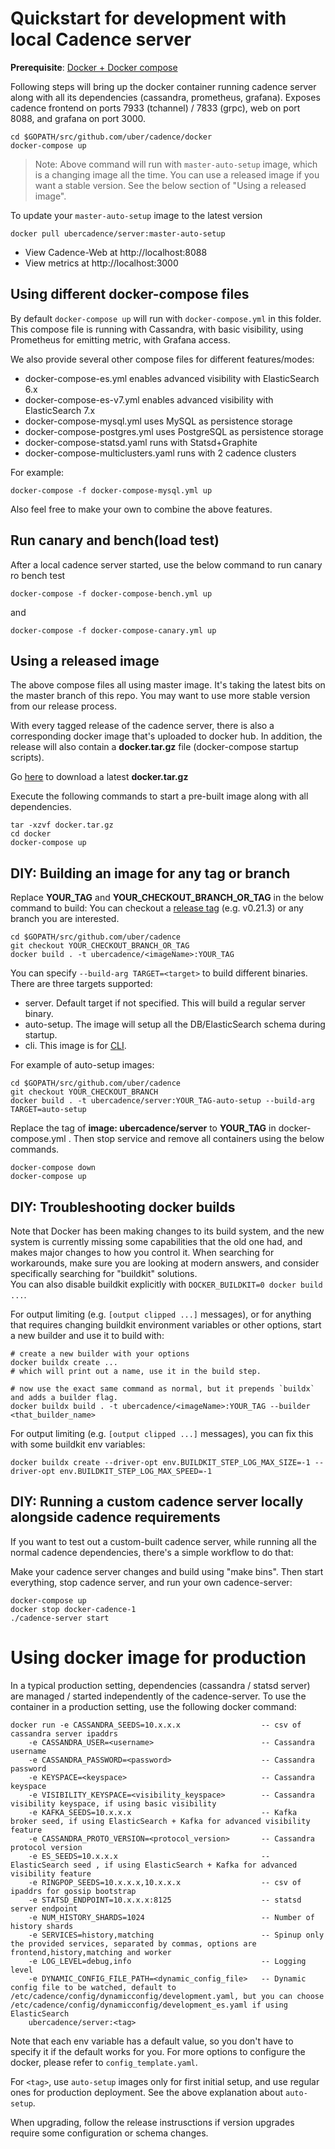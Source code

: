 Quickstart for development with local Cadence server 
====================================

**Prerequisite**: [Docker + Docker compose](https://docs.docker.com/engine/installation/) 

Following steps will bring up the docker container running cadence server
along with all its dependencies (cassandra, prometheus, grafana). Exposes cadence
frontend on ports 7933 (tchannel) / 7833 (grpc), web on port 8088, and grafana on port 3000.

```
cd $GOPATH/src/github.com/uber/cadence/docker
docker-compose up
```
> Note: Above command will run with `master-auto-setup` image, which is a changing image all the time.
> You can use a released image if you want a stable version. See the below section of "Using a released image".

To update your `master-auto-setup` image to the latest version
```
docker pull ubercadence/server:master-auto-setup

```

* View Cadence-Web at http://localhost:8088  
* View metrics at http://localhost:3000

Using different docker-compose files
-----------------------
By default `docker-compose up` will run with `docker-compose.yml` in this folder.
This compose file is running with Cassandra, with basic visibility, 
using Prometheus for emitting metric, with Grafana access. 


We also provide several other compose files for different features/modes:

* docker-compose-es.yml enables advanced visibility with ElasticSearch 6.x
* docker-compose-es-v7.yml enables advanced visibility with ElasticSearch 7.x
* docker-compose-mysql.yml uses MySQL as persistence storage
* docker-compose-postgres.yml uses PostgreSQL as persistence storage
* docker-compose-statsd.yaml runs with Statsd+Graphite
* docker-compose-multiclusters.yaml runs with 2 cadence clusters

For example:
```
docker-compose -f docker-compose-mysql.yml up
```

Also feel free to make your own to combine the above features.

Run canary and bench(load test)
-----------------------
After a local cadence server started, use the below command to run canary ro bench test
```
docker-compose -f docker-compose-bench.yml up
``` 
and 
```
docker-compose -f docker-compose-canary.yml up
``` 


Using a released image
-----------------------
The above compose files all using master image. It's taking the latest bits on the master branch of this repo.
You may want to use more stable version from our release process.

With every tagged release of the cadence server, there is also a corresponding
docker image that's uploaded to docker hub. In addition, the release will also
contain a **docker.tar.gz** file (docker-compose startup scripts). 

Go [here](https://github.com/uber/cadence/releases/latest) to download a latest **docker.tar.gz** 

Execute the following
commands to start a pre-built image along with all dependencies.

```
tar -xzvf docker.tar.gz
cd docker
docker-compose up
```

DIY: Building an image for any tag or branch
-----------------------------------------
Replace **YOUR_TAG** and **YOUR_CHECKOUT_BRANCH_OR_TAG** in the below command to build:
You can checkout a [release tag](https://github.com/uber/cadence/tags) (e.g. v0.21.3) or any branch you are interested.

```
cd $GOPATH/src/github.com/uber/cadence
git checkout YOUR_CHECKOUT_BRANCH_OR_TAG 
docker build . -t ubercadence/<imageName>:YOUR_TAG
```

You can specify `--build-arg TARGET=<target>` to build different binaries.
There are three targets supported:
* server. Default target if not specified. This will build a regular server binary.
* auto-setup. The image will setup all the DB/ElasticSearch schema during startup.
* cli. This image is for [CLI](https://cadenceworkflow.io/docs/cli/). 

For example of auto-setup images:
```
cd $GOPATH/src/github.com/uber/cadence
git checkout YOUR_CHECKOUT_BRANCH
docker build . -t ubercadence/server:YOUR_TAG-auto-setup --build-arg TARGET=auto-setup
```
Replace the tag of **image: ubercadence/server** to **YOUR_TAG** in docker-compose.yml .
Then stop service and remove all containers using the below commands.
```
docker-compose down
docker-compose up
```

DIY: Troubleshooting docker builds
----------------------------------

Note that Docker has been making changes to its build system, and the new system is currently missing some capabilities
that the old one had, and makes major changes to how you control it.
When searching for workarounds, make sure you are looking at modern answers, and consider specifically searching for
"buildkit" solutions.  
You can also disable buildkit explicitly with `DOCKER_BUILDKIT=0 docker build ...`.

For output limiting (e.g. `[output clipped ...]` messages), or for anything that requires changing buildkit environment
variables or other options, start a new builder and use it to build with:
```
# create a new builder with your options
docker buildx create ...
# which will print out a name, use it in the build step.

# now use the exact same command as normal, but it prepends `buildx` and adds a builder flag.
docker buildx build . -t ubercadence/<imageName>:YOUR_TAG --builder <that_builder_name>
```

For output limiting (e.g. `[output clipped ...]` messages), you can fix this with some buildkit env variables:
```
docker buildx create --driver-opt env.BUILDKIT_STEP_LOG_MAX_SIZE=-1 --driver-opt env.BUILDKIT_STEP_LOG_MAX_SPEED=-1
```

DIY: Running a custom cadence server locally alongside cadence requirements
---------------------------------------------------------------------------
If you want to test out a custom-built cadence server, while running all the normal cadence dependencies, there's a simple workflow to do that:

Make your cadence server changes and build using "make bins". Then start everything, stop cadence server, and run your own cadence-server:
```
docker-compose up
docker stop docker-cadence-1
./cadence-server start
```

Using docker image for production
=========================
In a typical production setting, dependencies (cassandra / statsd server) are
managed / started independently of the cadence-server. To use the container in
a production setting, use the following docker command:

```
docker run -e CASSANDRA_SEEDS=10.x.x.x                  -- csv of cassandra server ipaddrs
    -e CASSANDRA_USER=<username>                        -- Cassandra username
    -e CASSANDRA_PASSWORD=<password>                    -- Cassandra password
    -e KEYSPACE=<keyspace>                              -- Cassandra keyspace
    -e VISIBILITY_KEYSPACE=<visibility_keyspace>        -- Cassandra visibility keyspace, if using basic visibility 
    -e KAFKA_SEEDS=10.x.x.x                             -- Kafka broker seed, if using ElasticSearch + Kafka for advanced visibility feature
    -e CASSANDRA_PROTO_VERSION=<protocol_version>       -- Cassandra protocol version
    -e ES_SEEDS=10.x.x.x                                -- ElasticSearch seed , if using ElasticSearch + Kafka for advanced visibility feature
    -e RINGPOP_SEEDS=10.x.x.x,10.x.x.x                  -- csv of ipaddrs for gossip bootstrap
    -e STATSD_ENDPOINT=10.x.x.x:8125                    -- statsd server endpoint
    -e NUM_HISTORY_SHARDS=1024                          -- Number of history shards
    -e SERVICES=history,matching                        -- Spinup only the provided services, separated by commas, options are frontend,history,matching and worker
    -e LOG_LEVEL=debug,info                             -- Logging level
    -e DYNAMIC_CONFIG_FILE_PATH=<dynamic_config_file>   -- Dynamic config file to be watched, default to /etc/cadence/config/dynamicconfig/development.yaml, but you can choose /etc/cadence/config/dynamicconfig/development_es.yaml if using ElasticSearch
    ubercadence/server:<tag>
```
Note that each env variable has a default value, so you don't have to specify it if the default works for you. 
For more options to configure the docker, please refer to `config_template.yaml`.

For `<tag>`, use `auto-setup` images only for first initial setup, and use regular ones for production deployment. See the above explanation about `auto-setup`. 

When upgrading, follow the release instrusctions if version upgrades require some configuration or schema changes. 
